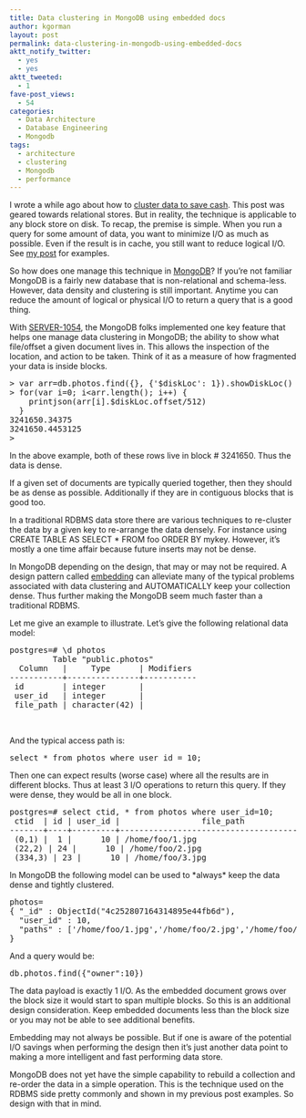 ```yaml
---
title: Data clustering in MongoDB using embedded docs
author: kgorman
layout: post
permalink: data-clustering-in-mongodb-using-embedded-docs
aktt_notify_twitter:
  - yes
  - yes
aktt_tweeted:
  - 1
fave-post_views:
  - 54
categories:
  - Data Architecture
  - Database Engineering
  - Mongodb
tags:
  - architecture
  - clustering
  - Mongodb
  - performance
---
```

I wrote a while ago about how to [cluster data to save cash][1]. This post was geared towards relational stores. But in reality, the technique is applicable to any block store on disk. To recap, the premise is simple. When you run a query for some amount of data, you want to minimize I/O as much as possible. Even if the result is in cache, you still want to reduce logical I/O. See [my post][1] for examples.

So how does one manage this technique in [MongoDB][2]? If you&#8217;re not familiar MongoDB is a fairly new database that is non-relational and schema-less. However, data density and clustering is still important. Anytime you can reduce the amount of logical or physical I/O to return a query that is a good thing.

With [SERVER-1054][3], the MongoDB folks implemented one key feature that helps one manage data clustering in MongoDB; the ability to show what file/offset a given document lives in. This allows the inspection of the location, and action to be taken. Think of it as a measure of how fragmented your data is inside blocks.

<pre lang="javascript">> var arr=db.photos.find({}, {'$diskLoc': 1}).showDiskLoc()
> for(var i=0; i&lt;arr.length(); i++) {
    printjson(arr[i].$diskLoc.offset/512)
  }
3241650.34375
3241650.4453125
>
</pre>

In the above example, both of these rows live in block # 3241650. Thus the data is dense.

If a given set of documents are typically queried together, then they should be as dense as possible. Additionally if they are in contiguous blocks that is good too.

In a traditional RDBMS data store there are various techniques to re-cluster the data by a given key to re-arrange the data densely. For instance using CREATE TABLE AS SELECT * FROM foo ORDER BY mykey. However, it&#8217;s mostly a one time affair because future inserts may not be dense.

In MongoDB depending on the design, that may or may not be required. A design pattern called [embedding][4] can alleviate many of the typical problems associated with data clustering and AUTOMATICALLY keep your collection dense. Thus further making the MongoDB seem much faster than a traditional RDBMS.

Let me give an example to illustrate. Let&#8217;s give the following relational data model:

<pre lang="sql">postgres=# \d photos
         Table "public.photos"
  Column   |     Type      | Modifiers
-----------+---------------+-----------
 id        | integer       |
 user_id   | integer       |
 file_path | character(42) |

   </pre>

And the typical access path is:

<pre lang="sql">select * from photos where user_id = 10;</pre>

Then one can expect results (worse case) where all the results are in different blocks. Thus at least 3 I/O operations to return this query. If they were dense, they would be all in one block.

<pre lang="sql">postgres=# select ctid, * from photos where user_id=10;
 ctid  | id | user_id |                 file_path
-------+----+---------+--------------------------------------------
 (0,1) |  1 |      10 | /home/foo/1.jpg
 (22,2) | 24 |      10 | /home/foo/2.jpg
 (334,3) | 23 |      10 | /home/foo/3.jpg
</pre>

In MongoDB the following model can be used to \*always\* keep the data dense and tightly clustered.

<pre lang="javascript">photos=
{ "_id" : ObjectId("4c252807164314895e44fb6d"),
  "user_id" : 10,
  "paths" : ['/home/foo/1.jpg','/home/foo/2.jpg','/home/foo/3.jpg']
}
</pre>

And a query would be:

<pre lang="javascript">db.photos.find({"owner":10})
</pre>

The data payload is exactly 1 I/O. As the embedded document grows over the block size it would start to span multiple blocks. So this is an additional design consideration. Keep embedded documents less than the block size or you may not be able to see additional benefits.

Embedding may not always be possible. But if one is aware of the potential I/O savings when performing the design then it&#8217;s just another data point to making a more intelligent and fast performing data store.

MongoDB does not yet have the simple capability to rebuild a collection and re-order the data in a simple operation. This is the technique used on the RDBMS side pretty commonly and shown in my previous post examples. So design with that in mind.

 [1]: http://www.kennygorman.com/wordpress/?p=334
 [2]: http://www.mongodb.org/
 [3]: http://jira.mongodb.org/browse/SERVER-1054
 [4]: http://www.mongodb.org/display/DOCS/Updating+Data+in+Mongo#UpdatingDatainMongo-EmbeddingDocumentsDirectlyinDocuments
